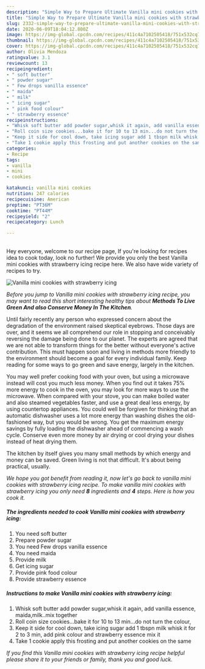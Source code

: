 ```yaml
---
description: "Simple Way to Prepare Ultimate Vanilla mini cookies with strawberry icing"
title: "Simple Way to Prepare Ultimate Vanilla mini cookies with strawberry icing"
slug: 2332-simple-way-to-prepare-ultimate-vanilla-mini-cookies-with-strawberry-icing
date: 2020-06-09T18:04:12.800Z
image: https://img-global.cpcdn.com/recipes/411c4a7102505418/751x532cq70/vanilla-mini-cookies-with-strawberry-icing-recipe-main-photo.jpg
thumbnail: https://img-global.cpcdn.com/recipes/411c4a7102505418/751x532cq70/vanilla-mini-cookies-with-strawberry-icing-recipe-main-photo.jpg
cover: https://img-global.cpcdn.com/recipes/411c4a7102505418/751x532cq70/vanilla-mini-cookies-with-strawberry-icing-recipe-main-photo.jpg
author: Olivia Mendoza
ratingvalue: 3.1
reviewcount: 13
recipeingredient:
- " soft butter"
- " powder sugar"
- " Few drops vanilla essence"
- " maida"
- " milk"
- " icing sugar"
- " pink food colour"
- " strawberry essence"
recipeinstructions:
- "Whisk soft butter add powder sugar,whisk it again, add vanilla essence, maida,milk..mix together"
- "Roll coin size cookies...bake it for 10 to 13 min...do not turn the colour,"
- "Keep it side for cool down, take icing sugar add 1 tbspn milk whisk it for 2 to 3 min, add pink colour and strawberry essence mix it"
- "Take 1 cookie apply this frosting and put another cookies on the same"
categories:
- Recipe
tags:
- vanilla
- mini
- cookies

katakunci: vanilla mini cookies 
nutrition: 247 calories
recipecuisine: American
preptime: "PT36M"
cooktime: "PT44M"
recipeyield: "2"
recipecategory: Lunch

---
```

<br>
Hey everyone, welcome to our recipe page, If you're looking for recipes idea to cook today, look no further! We provide you only the best Vanilla mini cookies with strawberry icing recipe here. We also have wide variety of recipes to try.
<br>


![Vanilla mini cookies with strawberry icing](https://img-global.cpcdn.com/recipes/411c4a7102505418/751x532cq70/vanilla-mini-cookies-with-strawberry-icing-recipe-main-photo.jpg)

<i>Before you jump to Vanilla mini cookies with strawberry icing recipe, you may want to read this short interesting healthy tips about 
<strong>Methods To Live Green And also Conserve Money In The Kitchen</strong>.</i>
</br>

Until fairly recently any person who expressed concern about the degradation of the environment raised skeptical eyebrows. Those days are over, and it seems we all comprehend our role in stopping and conceivably reversing the damage being done to our planet. The experts are agreed that we are not able to transform things for the better without everyone's active contribution. This must happen soon and living in methods more friendly to the environment should become a goal for every individual family. Keep reading for some ways to go green and save energy, largely in the kitchen.

You may well prefer cooking food with your oven, but using a microwave instead will cost you much less money. When you find out it takes 75% more energy to cook in the oven, you may look for more ways to use the microwave. When compared with your stove, you can make boiled water and also steamed vegetables faster, and use a great deal less energy, by using countertop appliances. You could well be forgiven for thinking that an automatic dishwasher uses a lot more energy than washing dishes the old-fashioned way, but you would be wrong. You get the maximum energy savings by fully loading the dishwasher ahead of commencing a wash cycle. Conserve even more money by air drying or cool drying your dishes instead of heat drying them.

The kitchen by itself gives you many small methods by which energy and money can be saved. Green living is not that difficult. It's about being practical, usually.


<i>We hope you got benefit from reading it, now let's go back to vanilla mini cookies with strawberry icing recipe. To make vanilla mini cookies with strawberry icing you only need <strong>8</strong> ingredients and <strong>4</strong> steps. Here is how you cook it.
</i>

##### The ingredients needed to cook Vanilla mini cookies with strawberry icing:

1. You need  soft butter
1. Prepare  powder sugar
1. You need  Few drops vanilla essence
1. You need  maida
1. Provide  milk
1. Get  icing sugar
1. Provide  pink food colour
1. Provide  strawberry essence


##### Instructions to make Vanilla mini cookies with strawberry icing:

1. Whisk soft butter add powder sugar,whisk it again, add vanilla essence, maida,milk..mix together
1. Roll coin size cookies...bake it for 10 to 13 min...do not turn the colour,
1. Keep it side for cool down, take icing sugar add 1 tbspn milk whisk it for 2 to 3 min, add pink colour and strawberry essence mix it
1. Take 1 cookie apply this frosting and put another cookies on the same


<i>If you find this Vanilla mini cookies with strawberry icing recipe helpful please share it to your friends or family, thank you and good luck.</i>
